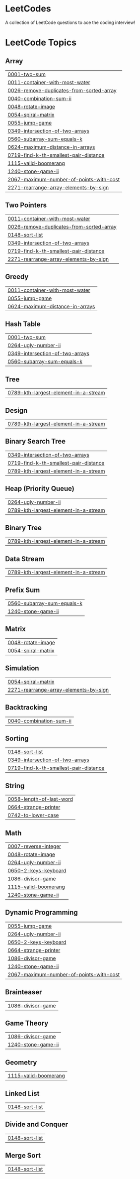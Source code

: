 # LeetCodes
A collection of LeetCode questions to ace the coding interview!

<!---LeetCode Topics Start-->
# LeetCode Topics
## Array
|  |
| ------- |
| [0001-two-sum](https://github.com/aadii008/LeetCodes/tree/master/0001-two-sum) |
| [0011-container-with-most-water](https://github.com/aadii008/LeetCodes/tree/master/0011-container-with-most-water) |
| [0026-remove-duplicates-from-sorted-array](https://github.com/aadii008/LeetCodes/tree/master/0026-remove-duplicates-from-sorted-array) |
| [0040-combination-sum-ii](https://github.com/aadii008/LeetCodes/tree/master/0040-combination-sum-ii) |
| [0048-rotate-image](https://github.com/aadii008/LeetCodes/tree/master/0048-rotate-image) |
| [0054-spiral-matrix](https://github.com/aadii008/LeetCodes/tree/master/0054-spiral-matrix) |
| [0055-jump-game](https://github.com/aadii008/LeetCodes/tree/master/0055-jump-game) |
| [0349-intersection-of-two-arrays](https://github.com/aadii008/LeetCodes/tree/master/0349-intersection-of-two-arrays) |
| [0560-subarray-sum-equals-k](https://github.com/aadii008/LeetCodes/tree/master/0560-subarray-sum-equals-k) |
| [0624-maximum-distance-in-arrays](https://github.com/aadii008/LeetCodes/tree/master/0624-maximum-distance-in-arrays) |
| [0719-find-k-th-smallest-pair-distance](https://github.com/aadii008/LeetCodes/tree/master/0719-find-k-th-smallest-pair-distance) |
| [1115-valid-boomerang](https://github.com/aadii008/LeetCodes/tree/master/1115-valid-boomerang) |
| [1240-stone-game-ii](https://github.com/aadii008/LeetCodes/tree/master/1240-stone-game-ii) |
| [2067-maximum-number-of-points-with-cost](https://github.com/aadii008/LeetCodes/tree/master/2067-maximum-number-of-points-with-cost) |
| [2271-rearrange-array-elements-by-sign](https://github.com/aadii008/LeetCodes/tree/master/2271-rearrange-array-elements-by-sign) |
## Two Pointers
|  |
| ------- |
| [0011-container-with-most-water](https://github.com/aadii008/LeetCodes/tree/master/0011-container-with-most-water) |
| [0026-remove-duplicates-from-sorted-array](https://github.com/aadii008/LeetCodes/tree/master/0026-remove-duplicates-from-sorted-array) |
| [0148-sort-list](https://github.com/aadii008/LeetCodes/tree/master/0148-sort-list) |
| [0349-intersection-of-two-arrays](https://github.com/aadii008/LeetCodes/tree/master/0349-intersection-of-two-arrays) |
| [0719-find-k-th-smallest-pair-distance](https://github.com/aadii008/LeetCodes/tree/master/0719-find-k-th-smallest-pair-distance) |
| [2271-rearrange-array-elements-by-sign](https://github.com/aadii008/LeetCodes/tree/master/2271-rearrange-array-elements-by-sign) |
## Greedy
|  |
| ------- |
| [0011-container-with-most-water](https://github.com/aadii008/LeetCodes/tree/master/0011-container-with-most-water) |
| [0055-jump-game](https://github.com/aadii008/LeetCodes/tree/master/0055-jump-game) |
| [0624-maximum-distance-in-arrays](https://github.com/aadii008/LeetCodes/tree/master/0624-maximum-distance-in-arrays) |
## Hash Table
|  |
| ------- |
| [0001-two-sum](https://github.com/aadii008/LeetCodes/tree/master/0001-two-sum) |
| [0264-ugly-number-ii](https://github.com/aadii008/LeetCodes/tree/master/0264-ugly-number-ii) |
| [0349-intersection-of-two-arrays](https://github.com/aadii008/LeetCodes/tree/master/0349-intersection-of-two-arrays) |
| [0560-subarray-sum-equals-k](https://github.com/aadii008/LeetCodes/tree/master/0560-subarray-sum-equals-k) |
## Tree
|  |
| ------- |
| [0789-kth-largest-element-in-a-stream](https://github.com/aadii008/LeetCodes/tree/master/0789-kth-largest-element-in-a-stream) |
## Design
|  |
| ------- |
| [0789-kth-largest-element-in-a-stream](https://github.com/aadii008/LeetCodes/tree/master/0789-kth-largest-element-in-a-stream) |
## Binary Search Tree
|  |
| ------- |
| [0349-intersection-of-two-arrays](https://github.com/aadii008/LeetCodes/tree/master/0349-intersection-of-two-arrays) |
| [0719-find-k-th-smallest-pair-distance](https://github.com/aadii008/LeetCodes/tree/master/0719-find-k-th-smallest-pair-distance) |
| [0789-kth-largest-element-in-a-stream](https://github.com/aadii008/LeetCodes/tree/master/0789-kth-largest-element-in-a-stream) |
## Heap (Priority Queue)
|  |
| ------- |
| [0264-ugly-number-ii](https://github.com/aadii008/LeetCodes/tree/master/0264-ugly-number-ii) |
| [0789-kth-largest-element-in-a-stream](https://github.com/aadii008/LeetCodes/tree/master/0789-kth-largest-element-in-a-stream) |
## Binary Tree
|  |
| ------- |
| [0789-kth-largest-element-in-a-stream](https://github.com/aadii008/LeetCodes/tree/master/0789-kth-largest-element-in-a-stream) |
## Data Stream
|  |
| ------- |
| [0789-kth-largest-element-in-a-stream](https://github.com/aadii008/LeetCodes/tree/master/0789-kth-largest-element-in-a-stream) |
## Prefix Sum
|  |
| ------- |
| [0560-subarray-sum-equals-k](https://github.com/aadii008/LeetCodes/tree/master/0560-subarray-sum-equals-k) |
| [1240-stone-game-ii](https://github.com/aadii008/LeetCodes/tree/master/1240-stone-game-ii) |
## Matrix
|  |
| ------- |
| [0048-rotate-image](https://github.com/aadii008/LeetCodes/tree/master/0048-rotate-image) |
| [0054-spiral-matrix](https://github.com/aadii008/LeetCodes/tree/master/0054-spiral-matrix) |
## Simulation
|  |
| ------- |
| [0054-spiral-matrix](https://github.com/aadii008/LeetCodes/tree/master/0054-spiral-matrix) |
| [2271-rearrange-array-elements-by-sign](https://github.com/aadii008/LeetCodes/tree/master/2271-rearrange-array-elements-by-sign) |
## Backtracking
|  |
| ------- |
| [0040-combination-sum-ii](https://github.com/aadii008/LeetCodes/tree/master/0040-combination-sum-ii) |
## Sorting
|  |
| ------- |
| [0148-sort-list](https://github.com/aadii008/LeetCodes/tree/master/0148-sort-list) |
| [0349-intersection-of-two-arrays](https://github.com/aadii008/LeetCodes/tree/master/0349-intersection-of-two-arrays) |
| [0719-find-k-th-smallest-pair-distance](https://github.com/aadii008/LeetCodes/tree/master/0719-find-k-th-smallest-pair-distance) |
## String
|  |
| ------- |
| [0058-length-of-last-word](https://github.com/aadii008/LeetCodes/tree/master/0058-length-of-last-word) |
| [0664-strange-printer](https://github.com/aadii008/LeetCodes/tree/master/0664-strange-printer) |
| [0742-to-lower-case](https://github.com/aadii008/LeetCodes/tree/master/0742-to-lower-case) |
## Math
|  |
| ------- |
| [0007-reverse-integer](https://github.com/aadii008/LeetCodes/tree/master/0007-reverse-integer) |
| [0048-rotate-image](https://github.com/aadii008/LeetCodes/tree/master/0048-rotate-image) |
| [0264-ugly-number-ii](https://github.com/aadii008/LeetCodes/tree/master/0264-ugly-number-ii) |
| [0650-2-keys-keyboard](https://github.com/aadii008/LeetCodes/tree/master/0650-2-keys-keyboard) |
| [1086-divisor-game](https://github.com/aadii008/LeetCodes/tree/master/1086-divisor-game) |
| [1115-valid-boomerang](https://github.com/aadii008/LeetCodes/tree/master/1115-valid-boomerang) |
| [1240-stone-game-ii](https://github.com/aadii008/LeetCodes/tree/master/1240-stone-game-ii) |
## Dynamic Programming
|  |
| ------- |
| [0055-jump-game](https://github.com/aadii008/LeetCodes/tree/master/0055-jump-game) |
| [0264-ugly-number-ii](https://github.com/aadii008/LeetCodes/tree/master/0264-ugly-number-ii) |
| [0650-2-keys-keyboard](https://github.com/aadii008/LeetCodes/tree/master/0650-2-keys-keyboard) |
| [0664-strange-printer](https://github.com/aadii008/LeetCodes/tree/master/0664-strange-printer) |
| [1086-divisor-game](https://github.com/aadii008/LeetCodes/tree/master/1086-divisor-game) |
| [1240-stone-game-ii](https://github.com/aadii008/LeetCodes/tree/master/1240-stone-game-ii) |
| [2067-maximum-number-of-points-with-cost](https://github.com/aadii008/LeetCodes/tree/master/2067-maximum-number-of-points-with-cost) |
## Brainteaser
|  |
| ------- |
| [1086-divisor-game](https://github.com/aadii008/LeetCodes/tree/master/1086-divisor-game) |
## Game Theory
|  |
| ------- |
| [1086-divisor-game](https://github.com/aadii008/LeetCodes/tree/master/1086-divisor-game) |
| [1240-stone-game-ii](https://github.com/aadii008/LeetCodes/tree/master/1240-stone-game-ii) |
## Geometry
|  |
| ------- |
| [1115-valid-boomerang](https://github.com/aadii008/LeetCodes/tree/master/1115-valid-boomerang) |
## Linked List
|  |
| ------- |
| [0148-sort-list](https://github.com/aadii008/LeetCodes/tree/master/0148-sort-list) |
## Divide and Conquer
|  |
| ------- |
| [0148-sort-list](https://github.com/aadii008/LeetCodes/tree/master/0148-sort-list) |
## Merge Sort
|  |
| ------- |
| [0148-sort-list](https://github.com/aadii008/LeetCodes/tree/master/0148-sort-list) |
<!---LeetCode Topics End-->
